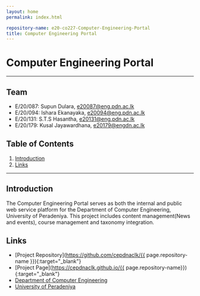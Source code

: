 ```yaml
---
layout: home
permalink: index.html

repository-name: e20-co227-Computer-Engineering-Portal
title: Computer Engineering Portal
---
```


# Computer Engineering Portal

---

## Team
-  E/20/087: Supun Dulara, [e20087@eng.pdn.ac.lk](mailto:e20087@eng.pdn.ac.lk)
-  E/20/094: Ishara Ekanayaka, [e20094@eng.pdn.ac.lk](mailto:e20094@eng.pdn.ac.lk)
-  E/20/131: S.T.S Hasantha, [e20131@eng.pdn.ac.lk](mailto:e20131@eng.pdn.ac.lk)
-  E/20/179: Kusal Jayawardhana, [e20179@engdn.ac.lk](mailto:e20179@engdn.ac.lk)

## Table of Contents
1. [Introduction](#introduction)
2. [Links](#links)

---

## Introduction

The Computer Engineering Portal serves as both the internal and public web service platform for the Department of Computer Engineering, University of Peradeniya. This project includes content management(News and events), course management and taxonomy integration.

## Links

- [Project Repository](https://github.com/cepdnaclk/{{ page.repository-name }}){:target="_blank"}
- [Project Page](https://cepdnaclk.github.io/{{ page.repository-name}}){:target="_blank"}
- [Department of Computer Engineering](http://www.ce.pdn.ac.lk/)
- [University of Peradeniya](https://eng.pdn.ac.lk/)